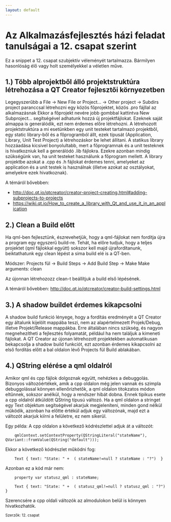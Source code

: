 ```yaml
---
layout: default
---
```


# Az Alkalmazásfejlesztés házi feladat tanulságai a 12. csapat szerint

Ez a snippet a 12. csapat szubjektív véleményét tartalmazza. Bármilyen hasonlóság élő vagy holt személyekkel a véletlen műve.

## 1.) Több alprojektből álló projektstruktúra létrehozása a QT Creator fejlesztői környezetben

Legegyszerűbb a File -> New File or Project... -> Other project -> Subdirs project paranccsal létrehozni egy közös főprojektet, közös .pro fájllal az alkalmazásnak
Ekkor a főprojekt nevére jobb gombbal kattintva New Subproject... segítségével adhatunk hozzá új projektfájlokat. 
Ezeknek saját almappa is generálódik, ezt nem érdemes előre létrehozni.
A létrehozott projektstruktúra a mi esetünkben egy unit testeket tartalmazó projektből, egy static library-ből és a főprogramból állt, ezek típusát (Application, Library, Unit Test Project) a létrehozáskor be lehet állítani.
A statikus library hozzáadása kicsivel bonyolultabb, mert a főprogramnak és a unit testeknek is hivatkozniuk kell a generálódó .lib fájlokra.
Ezekre azonban mindig szükségünk van, ha unit testeket használunk a főprogram mellett.
A library projektbe azokat a .cpp és .h fájlokat érdemes tenni, amelyeket az application és a unit testek is használnak (illetve azokat az osztályokat, amelyekre ezek hivatkoznak).

A témáról bővebben: 
* http://doc.qt.io/qtcreator/creator-project-creating.html#adding-subprojects-to-projects
* https://wiki.qt.io/How_to_create_a_library_with_Qt_and_use_it_in_an_application

## 2.) Clean a Build előtt

Ha qml-ben fejlesztünk, észrevehetjük, hogy a qml-fájlokat nem fordítja újra a program egy egyszerű build-re.
Tehát, ha előre tudjuk, hogy a teljes projektet (qml fájlokkal együtt) sokszor kell majd újrafordítanunk, beiktathatunk egy clean lépést a sima build elé is a QT-ben.

Módszer: 
Projects fül -> Build Steps -> Add Build Step -> Make
Make arguments: clean

Az újonnan létrehozozz clean-t beállítjuk a build első lépésének.

A témáról bővebben:
http://doc.qt.io/qtcreator/creator-build-settings.html

## 3.) A shadow buildet érdemes kikapcsolni

A shadow build funkció lényege, hogy a fordítás eredményét a QT Creator egy általunk kijelölt mappába teszi, nem az alapértelmezett Projek/Debug, illetve Projekt/Release mappákba. 
Erre általában nincs szükség, és nagyon megnehezítheti a fejlesztés folyamatát, például ha nem találjuk a kimeneti fájlokat. 
A QT Creator az újonan létrehozott projektekben automatikusan bekapcsolja a shadow build funkciót, ezt azonban érdemes kikapcsolni az első fordítás előtt a bal oldalon lévő Projects fül Build ablakában.

## 4.) QString elérése a qml oldalról

Amikor qml és cpp fájlok dolgoznak együtt, nehézkes a debuggolás. Bizonyos változóértékek, amik a cpp oldalon még jelen vannak és szimpla debuggolással könnyen ellenőrizhetők, a qml oldalon titokzatos módon eltűnnek, sokszor anélkül, hogy a rendszer hibát dobna.
Ennek tipikus esete a cpp oldalról átküldött QString típusú változó. Ha a qml oldalon a stringet egy Text objektum segítségével akarjuk megjeleníteni, minden gond nélkül működik, azonban ha előtte értékül adjuk egy változónak, majd ezt a változót akarjuk kiírni a felületre, ez nem sikerül.

Egy példa:
A cpp oldalon a következő kódrészlettel adjuk át a változót: 
		
		qmlContext.setContextProperty(QStringLiteral("stateName"), QVariant::fromValue(QString("default")));

Ekkor a következő kódrészlet működni fog:
		
		Text { text: "State: " +  ( stateName!=null ? stateName : "?")  }
		
Azonban ez a kód már nem:
	
		property var statusz_qml : stateName;

		Text { text: "State: " +  ( statusz_qml!=null ? statusz_qml : "?")  }
		
Szerencsére a cpp oldali változók az almodulokon belül is könnyen hivatkozhatók.

<small>Szerzők: 12. csapat </small>
